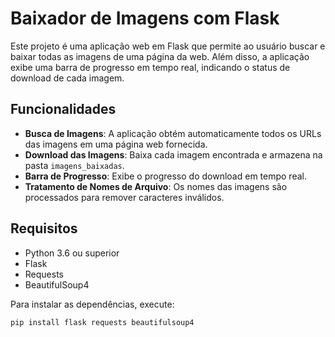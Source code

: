 # Baixador de Imagens com Flask

Este projeto é uma aplicação web em Flask que permite ao usuário buscar e baixar todas as imagens de uma página da web. Além disso, a aplicação exibe uma barra de progresso em tempo real, indicando o status de download de cada imagem.

## Funcionalidades

- **Busca de Imagens**: A aplicação obtém automaticamente todos os URLs das imagens em uma página web fornecida.
- **Download das Imagens**: Baixa cada imagem encontrada e armazena na pasta `imagens_baixadas`.
- **Barra de Progresso**: Exibe o progresso do download em tempo real.
- **Tratamento de Nomes de Arquivo**: Os nomes das imagens são processados para remover caracteres inválidos.

## Requisitos

- Python 3.6 ou superior
- Flask
- Requests
- BeautifulSoup4

Para instalar as dependências, execute:

```bash
pip install flask requests beautifulsoup4
